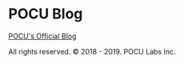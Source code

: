 # POCU Blog
[POCU's Official Blog](https://blog.pocu.academy)

All rights reserved. © 2018 - 2019. POCU Labs Inc. 